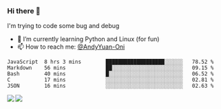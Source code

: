 ### Hi there 👋

I'm trying to code some bug and debug

- 🌱 I’m currently learning Python and Linux (for fun)
- 📫 How to reach me: [@AndyYuan-Oni](https://github.com/AndyYuan-Oni)


<!--START_SECTION:waka-->
```text
JavaScript  8 hrs 3 mins        ███████████████████░░░░░░   78.52 % 
Markdown    56 mins             ██░░░░░░░░░░░░░░░░░░░░░░░   09.15 % 
Bash        40 mins             █░░░░░░░░░░░░░░░░░░░░░░░░   06.52 % 
C           17 mins             ░░░░░░░░░░░░░░░░░░░░░░░░░   02.81 % 
JSON        16 mins             ░░░░░░░░░░░░░░░░░░░░░░░░░   02.63 %
```
<!--END_SECTION:waka-->

  <!--**AndyYuan-Oni/AndyYuan-Oni** is a ✨ _special_ ✨ repository because its `README.md` (this file) appears on your GitHub profile.-->
<!--[![Top Langs](https://github-readme-stats.vercel.app/api/top-langs/?username=AndyYUan-Oni&layout=compact)](https://github.com/AndyYUan-Oni/github-readme-stats)-->
<a href="https://github.com/AndyYUan-Oni/github-readme-stats">
  <img align="left" src="https://github-readme-stats.vercel.app/api?username=AndyYUan-Oni&hide=stars" />
</a>
<a href="https://github.com/AndyYUan-Oni/github-readme-stats">
  <img align="left" src="https://github-readme-stats.vercel.app/api/top-langs/?username=AndyYUan-Oni&layout=compact" />
</a>

